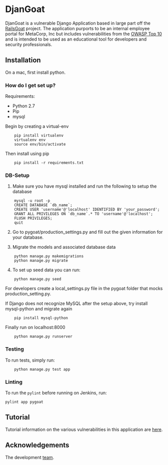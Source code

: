 # DjanGoat #

DjanGoat is a vulnerable Django Application based in large part off the [RailsGoat](https://github.com/OWASP/railsgoat) project. The application purports to be an internal employee portal for MetaCorp, Inc but includes vulnerabilities from the [OWASP Top 10](https://www.owasp.org/index.php/Category:OWASP_Top_Ten_Project) and is intended to be used as an educational tool for developers and security professionals. 

## Installation

On a mac, first install python.

### How do I get set up? ###

Requirements:

 - Python 2.7
 - Pip
 - mysql 

Begin by creating a virtual-env
```
    pip install virtualenv
    virtualenv env
    source env/bin/activate
```

Then install using pip
```
    pip install -r requirements.txt
```

### DB-Setup ###

1. Make sure you have mysql installed and run the following to
setup the database

```
    mysql -u root -p
    CREATE DATABASE `db_name`;
    CREATE USER 'username'@'localhost' IDENTIFIED BY 'your_password';
    GRANT ALL PRIVILEGES ON `db_name`.* TO 'username'@'localhost';
    FLUSH PRIVILEGES;
    quit
```

2. Go to pygoat/production_settings.py and fill out the given information for your database.

3. Migrate the models and associated database data

```
    python manage.py makemigrations
    python manage.py migrate
```

4. To set up seed data you can run:

```
    python manage.py seed
```

For developers create a local_settings.py file in the pygoat folder
that mocks production_setting.py.

If Django does not recognize MySQL after the setup above, try install mysql-python and migrate again

```
    pip install mysql-python
```

Finally run on localhost:8000
```
    python manage.py runserver
```

### Testing ###
To run tests, simply run:
```
    python manage.py test app
```

### Linting ###

To run the `pylint` before running on Jenkins, run:
```
pylint app pygoat
```

## Tutorial ##
Tutorial information on the various vulnerabilities in this application are [here](docs/home.md).

## Acknowledgements ##
The development [team](docs/acknowledgements.md).